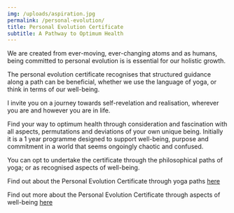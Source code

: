 ```yaml
---
img: /uploads/aspiration.jpg
permalink: /personal-evolution/
title: Personal Evolution Certificate
subtitle: A Pathway to Optimum Health
---
```

W﻿e are created from ever-moving, ever-changing atoms and as humans, being committed to personal evolution is is essential for our holistic growth.

The personal evolution certificate recognises that structured guidance along a path can be beneficial, whether we use the language of yoga, or think in terms of our well-being. 

I invite you on a journey towards self-revelation and realisation, wherever you are and however you are in life.

Find your way to optimum health through consideration and fascination with all aspects, permutations and deviations of your own unique being. Initially it is a 1 year programme designed to support well-being, purpose and commitment in a world that seems ongoingly chaotic and confused.  

You can opt to undertake the certificate through the philosophical paths of yoga; or as recognised aspects of well-being. 

Find out about the Personal Evolution Certificate through yoga paths [here](https://www.dropbox.com/scl/fi/yxn4cvkmrm4chqw6iq4v1/Personal-Evolution-Certificate-Yoga.pdf?rlkey=5x8zy1zofxroxqw2g043t6iid&dl=0)

Find out more about the Personal Evolution Certificate through aspects of well-being [here](https://www.dropbox.com/scl/fi/cw732hn99b34dpp6xzylq/Personal-Evolution-Certificate.pdf?rlkey=qw6w7kvggmumkcp0qck3dps12&dl=0)